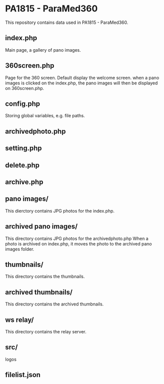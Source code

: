 # PA1815 - ParaMed360
This repository contains data used in PA1815 - ParaMed360.

## index.php
Main page, a gallery of pano images.

## 360screen.php
Page for the 360 screen. Default display the welcome screen.
when a pano images is clicked on the index.php, the pano images will then be displayed on 360screen.php.

## config.php
Storing global variables, e.g. file paths.

## archivedphoto.php

## setting.php

## delete.php

## archive.php

## pano images/
This dierctory contains JPG photos for the index.php.

## archived pano images/
This directory contains JPG photos for the archivedphoto.php
When a photo is archived on index.php, it moves the photo to the archived pano images folder.

## thumbnails/
This directory contains the thumbnails.

## archived thumbnails/
This directory contains the archived thumbnails.

## ws relay/
This directory contains the relay server.

## src/
logos

## filelist.json
